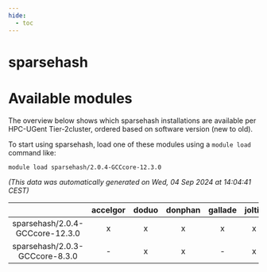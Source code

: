 ```yaml
---
hide:
  - toc
---
```


sparsehash
==========

# Available modules


The overview below shows which sparsehash installations are available per HPC-UGent Tier-2cluster, ordered based on software version (new to old).

To start using sparsehash, load one of these modules using a `module load` command like:

```shell
module load sparsehash/2.0.4-GCCcore-12.3.0
```

*(This data was automatically generated on Wed, 04 Sep 2024 at 14:04:41 CEST)*  

| |accelgor|doduo|donphan|gallade|joltik|shinx|skitty|
| :---: | :---: | :---: | :---: | :---: | :---: | :---: | :---: |
|sparsehash/2.0.4-GCCcore-12.3.0|x|x|x|x|x|x|x|
|sparsehash/2.0.3-GCCcore-8.3.0|-|x|x|-|x|-|x|
